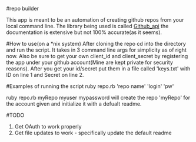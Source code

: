 #repo builder

This app is meant to be an automation of creating github repos from your local command line.
The library being used is called [Github_api](https://github.com/peter-murach/github) the documentation is extensive but not 100% accurate(as it seems).


#How to use(on a *nix system)
After cloning the repo cd into the directory and run the script. It takes in 3 command line args for simplicity as of right now. Also be sure to get your own client_id and client_secret by registering the app under your github account(Mine are kept private for security reasons). After you get your id/secret put them in a file called 'keys.txt' with ID on line 1 and Secret on line 2. 

#Examples of running the script 
ruby repo.rb 'repo name' 'login' 'pw' 

ruby repo.rb myRepo myuser mypassword
will create the repo 'myRepo' for the account given and initialize it with a defualt readme.


#TODO
1. Get OAuth to work properly
2. Get file updates to work - specifically update the default readme





